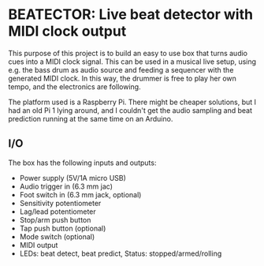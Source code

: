 # BEATECTOR: Live beat detector with MIDI clock output

This purpose of this project is to build an easy to use box that turns
audio cues into a MIDI clock signal. This can be used in a musical
live setup, using e.g. the bass drum as audio source and feeding a
sequencer with the generated MIDI clock. In this way, the drummer is
free to play her own tempo, and the electronics are following. 

The platform used is a Raspberry Pi. There might be cheaper solutions,
but I had an old Pi 1 lying around, and I couldn't get the audio
sampling and beat prediction running at the same time on an
Arduino. 

## I/O

The box has the following inputs and outputs:

* Power supply (5V/1A micro USB)
* Audio trigger in (6.3 mm jac)
* Foot switch in (6.3 mm jack, optional)
* Sensitivity potentiometer
* Lag/lead potentiometer
* Stop/arm push button
* Tap push button (optional)
* Mode switch (optional)
* MIDI output
* LEDs: beat detect, beat predict, Status: stopped/armed/rolling
